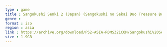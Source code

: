 ```yaml
---
type : game
title : Sangokushi Senki 2 (Japan) (Sangokushi no Sekai Duo Treasure Box)
genre : 
format : iso
region : asia
link : https://archive.org/download/PS2-ASIA-ROMS321COM/Sangokushi%20Senki%202%20%28Japan%29%20%28Sangokushi%20no%20Sekai%20Duo%20Treasure%20Box%29.7z
size : 1.9GB
---
```

